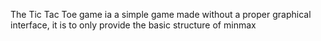 The Tic Tac Toe game ia a simple game made without a proper graphical interface, it is to only provide the basic structure of minmax  

